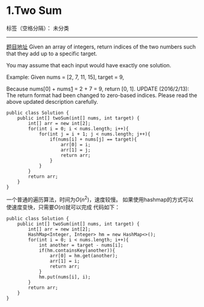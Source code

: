 # 1.Two Sum

标签（空格分隔）： 未分类

---
[题目地址][1]
Given an array of integers, return indices of the two numbers such that they add up to a specific target.

You may assume that each input would have exactly one solution.

Example:
Given nums = [2, 7, 11, 15], target = 9,

Because nums[0] + nums[1] = 2 + 7 = 9,
return [0, 1].
UPDATE (2016/2/13):
The return format had been changed to zero-based indices. Please read the above updated description carefully.
```
public class Solution {
	public int[] twoSum(int[] nums, int target) {
		int[] arr = new int[2];
		for(int i = 0; i < nums.length; i++){
			for(int j = i + 1; j < nums.length; j++){
				if(nums[i] + nums[j] == target){
					arr[0] = i;
					arr[1] = j;
					return arr;
				}
			}
		}
		return arr;
	}   
}
```
一个普通的遍历算法，时间为$O(n^2)$，速度较慢。
如果使用hashmap的方式可以使速度变快，只需要$O(n)$就可以完成
代码如下：
```
public class Solution {
	public int[] twoSum(int[] nums, int target) {
		int[] arr = new int[2];
		HashMap<Integer, Integer> hm = new HashMap<>();
		for(int i = 0; i < nums.length; i++){
			int another = target - nums[i];
			if(hm.containsKey(another)){
				arr[0] = hm.get(another);
				arr[1] = i;
				return arr;
			}
			hm.put(nums[i], i);
		}
		return arr;
	}   
}
```
  [1]: https://leetcode.com/problems/two-sum/
